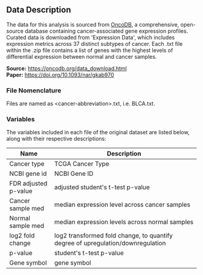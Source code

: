 ## Data Description

The data for this analysis is sourced from [OncoDB](https://oncodb.org/), a comprehensive, open-source database containing cancer-associated gene expression profiles. Curated data is downloaded from 'Expression Data', which includes expression metrics across 37 distinct subtypes of cancer. Each .txt file within the .zip file contains a list of genes with the highest levels of differential expression between normal and cancer samples.

**Source:** https://oncodb.org/data_download.html  
**Paper:** https://doi.org/10.1093/nar/gkab970

### File Nomenclature

Files are named as \<cancer-abbreviation>.txt, i.e. BLCA.txt.

### Variables

The variables included in each file of the original dataset are listed below, along with their respective descriptions: 

|    Name                           |                          Description                                              | 
|-----------------------------------|-----------------------------------------------------------------------------------|
| Cancer type | TCGA Cancer Type |
| NCBI gene id | NCBI Gene ID |
| FDR adjusted p-value | adjusted student's t-test p-value |
| Cancer sample med | median expression level across cancer samples |
| Normal sample med | median expression levels across normal samples |
| log2 fold change | log2 transformed fold change, to quantify degree of upregulation/downregulation |
| p-value | student's t-test p-value |
| Gene symbol | gene symbol |
